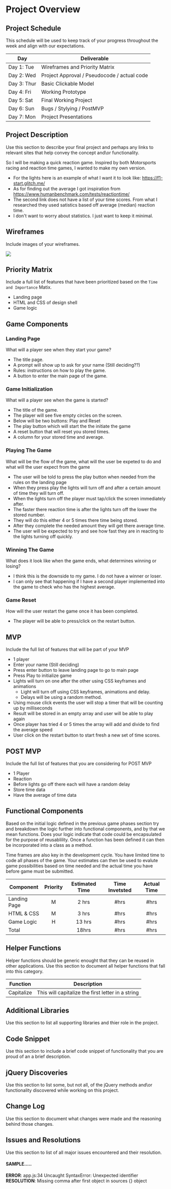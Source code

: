 # Project Overview

## Project Schedule

This schedule will be used to keep track of your progress throughout the week and align with our expectations.  

|  Day | Deliverable | 
|---|---| 
|Day 1: Tue| Wireframes and Priority Matrix|
|Day 2: Wed| Project Approval /  Pseudocode / actual code|
|Day 3: Thur| Basic Clickable Model |
|Day 4: Fri| Working Prototype |
|Day 5: Sat| Final Working Project |
|Day 6: Sun| Bugs / Stylying / PostMVP |
|Day 7: Mon| Project Presentations |


## Project Description

Use this section to describe your final project and perhaps any links to relevant sites that help convey the concept and\or functionality.

So I will be making a quick reaction game. Inspired by both Motorsports racing and reaction time games, I wanted to make my own version. 
- For the lights here is an example of what I want it to look like: https://f1-start.glitch.me/
- As for finding out the average I got inspiration from https://www.humanbenchmark.com/tests/reactiontime/
- The second link does not have a list of your time scores. From what I researched they used satistics based off average (median) reaction time. 
- I don't want to worry about statistics. I just want to keep it minimal.


## Wireframes

Include images of your wireframes. 

<img src='wireframe.jpg'>

## Priority Matrix

Include a full list of features that have been prioritized based on the `Time and Importance` Matix.  

- Landing page
- HTML and CSS of design shell
- Game logic

## Game Components

### Landing Page
What will a player see when they start your game?

- The title page.
- A prompt will show up to ask for your name (Still deciding??)
- Rules: instructions on how to play the game.
- A button to enter the main page of the game.

### Game Initialization
What will a player see when the game is started? 

- The title of the game. 
- The player will see five empty circles on the screen. 
- Below will be two buttons: Play and Reset
- The play button which will start the the initiate the game
- A reset button that will reset you stored times.
- A column for your stored time and average.

### Playing The Game
What will be the flow of the game, what will the user be expeted to do and what will the user expect from the game

- The user will be told to press the play button when needed from the rules on the landing page
- When they press play the lights will turn off and after a certain amount of time they will turn off.
- When the lights turn off the player must tap/click the screen immediately after. 
- The faster there reaction time is after the lights turn off the lower the stored number.
- They will do this either 4 or 5 times there time being stored. 
- After they complete the needed amount they will get there average time.
- The user will be expected to try and see how fast they are in reacting to the lights turning off quickly. 

### Winning The Game
What does it look like when the game ends, what determines winning or losing?

- I think this is the downside to my game. I do not have a winner or loser.
- I can only see that happening if I have a second player implemented into the game to check who has the highest average.

### Game Reset
How will the user restart the game once it has been completed.

- The player will be able to press/click on the restart button.

## MVP 

Include the full list of features that will be part of your MVP 

- 1 player
- Enter your name (Still deciding)
- Press enter button to leave landing page to go to main page
- Press Play to initialize game
- Lights will turn on one after the other using CSS keyframes and animations
    - Light will turn off using CSS keyframes, animations and delay.
    - Delays will be using a random method.
- Using mouse click events the user will stop a timer that will be counting up by milliseconds
- Result will be stored in an empty array and user will be able to play again 
- Once player has tried 4 or 5 times the array will add and divide to find the average speed
- User click on the restart button to start fresh a new set of time scores.

## POST MVP

Include the full list of features that you are considering for POST MVP

- 1 Player
- Reaction
- Before lights go off there each will have a random delay
- Store time data
- Have the average of time data

## Functional Components

Based on the initial logic defined in the previous game phases section try and breakdown the logic further into functional components, and by that we mean functions.  Does your logic indicate that code could be encapsulated for the purpose of reusablility.  Once a function has been defined it can then be incorporated into a class as a method. 

Time frames are also key in the development cycle.  You have limited time to code all phases of the game.  Your estimates can then be used to evalute game possibilities based on time needed and the actual time you have before game must be submitted. 

| Component | Priority | Estimated Time | Time Invetsted | Actual Time |
| --- | :---: |  :---: | :---: | :---: |
| Landing Page | M | 2 hrs| #hrs | #hrs |
| HTML & CSS | M | 3 hrs| #hrs | #hrs |
| Game Logic | H | 13 hrs| #hrs | #hrs |
| Total |  | 18hrs| #hrs | #hrs |

## Helper Functions
Helper functions should be generic enought that they can be reused in other applications. Use this section to document all helper functions that fall into this category.

| Function | Description | 
| --- | :---: |  
| Capitalize | This will capitalize the first letter in a string | 

## Additional Libraries
 Use this section to list all supporting libraries and thier role in the project. 

## Code Snippet

Use this section to include a brief code snippet of functionality that you are proud of an a brief description.  

## jQuery Discoveries
 Use this section to list some, but not all, of the jQuery methods and\or functionality discovered while working on this project.

## Change Log
 Use this section to document what changes were made and the reasoning behind those changes.  

## Issues and Resolutions
 Use this section to list of all major issues encountered and their resolution.

#### SAMPLE.....
**ERROR**: app.js:34 Uncaught SyntaxError: Unexpected identifier                                
**RESOLUTION**: Missing comma after first object in sources {} object
